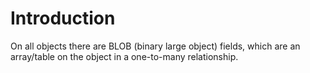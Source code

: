 # Introduction
On all objects there are BLOB (binary large object) fields, which are an array/table on the object in a one-to-many relationship.  

